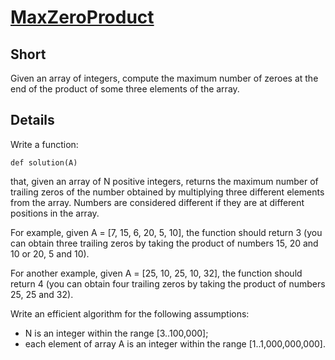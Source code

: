 [MaxZeroProduct](https://app.codility.com/programmers/challenges/gallium2018/)
================

Short
-----
Given an array of integers, compute the maximum number of zeroes at the end of
the product of some three elements of the array.

Details
-------
Write a function:

```
def solution(A)
```

that, given an array of N positive integers, returns the maximum number
of trailing zeros of the number obtained by multiplying three different
elements from the array. Numbers are considered different if they are
at different positions in the array.

For example, given A = [7, 15, 6, 20, 5, 10], the function should return 3
(you can obtain three trailing zeros by taking the product of numbers 15, 20
and 10 or 20, 5 and 10).

For another example, given A = [25, 10, 25, 10, 32], the function should return 4
(you can obtain four trailing zeros by taking the product of numbers 25, 25 and 32).

Write an efficient algorithm for the following assumptions:

 - N is an integer within the range [3..100,000];
 - each element of array A is an integer within the range [1..1,000,000,000].
